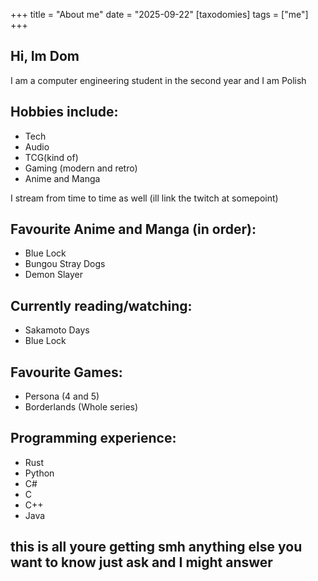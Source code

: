 +++ title = "About me" date = "2025-09-22" [taxodomies] tags = ["me"] +++

## Hi, Im Dom

I am a computer engineering student in the second year and I am Polish

## Hobbies include:
- Tech
- Audio
- TCG(kind of)
- Gaming (modern and retro)
- Anime and Manga

I stream from time to time as well (ill link the twitch at somepoint)

## Favourite Anime and Manga (in order):
- Blue Lock
- Bungou Stray Dogs
- Demon Slayer

## Currently reading/watching:
- Sakamoto Days
- Blue Lock

## Favourite Games:
- Persona (4 and 5)
- Borderlands (Whole series)

## Programming experience:
- Rust
- Python
- C#
- C
- C++
- Java


## this is all youre getting smh anything else you want to know just ask and I might answer
